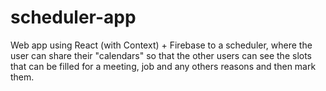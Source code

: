 # scheduler-app

Web app using React (with Context) + Firebase to a scheduler, where the user can share their "calendars" so that the other users can see the slots that can be filled for a meeting, job and any others reasons and then mark them.
